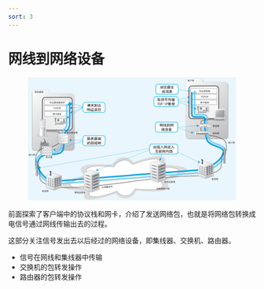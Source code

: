 ```yaml
---
sort: 3
---
```

# 网线到网络设备

<figure>
    <img src="../network.png" width=800>
</figure>

前面探索了客户端中的协议栈和网卡，介绍了发送网络包，也就是将网络包转换成电信号通过网线传输出去的过程。

这部分关注信号发出去以后经过的网络设备，即集线器、交换机、路由器。

- 信号在网线和集线器中传输
- 交换机的包转发操作
- 路由器的包转发操作


